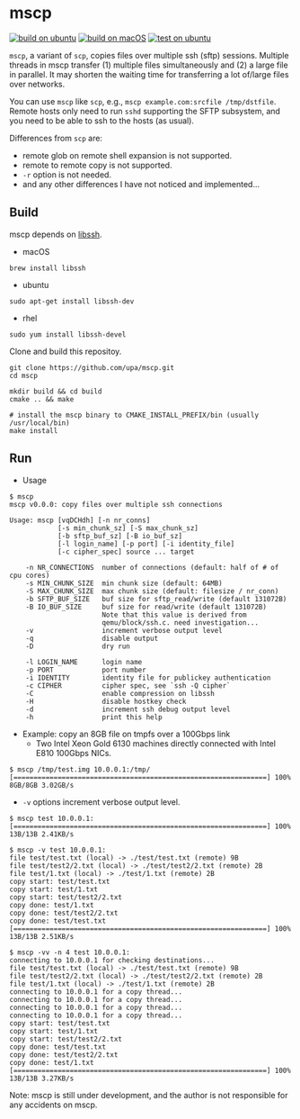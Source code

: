# mscp

[![build on ubuntu](https://github.com/upa/mscp/actions/workflows/build-ubuntu.yml/badge.svg)](https://github.com/upa/mscp/actions/workflows/build-ubuntu.yml) [![build on macOS](https://github.com/upa/mscp/actions/workflows/build-macos.yml/badge.svg)](https://github.com/upa/mscp/actions/workflows/build-macos.yml) [![test on ubuntu](https://github.com/upa/mscp/actions/workflows/test.yml/badge.svg)](https://github.com/upa/mscp/actions/workflows/test.yml)


`mscp`, a variant of `scp`, copies files over multiple ssh (sftp)
sessions. Multiple threads in mscp transfer (1) multiple files
simultaneously and (2) a large file in parallel. It may shorten the
waiting time for transferring a lot of/large files over networks.

You can use `mscp` like `scp`, e.g., `mscp example.com:srcfile
/tmp/dstfile`. Remote hosts only need to run `sshd` supporting the
SFTP subsystem, and you need to be able to ssh to the hosts (as
usual).

Differences from `scp` are:

- remote glob on remote shell expansion is not supported.
- remote to remote copy is not supported.
- `-r` option is not needed.
- and any other differences I have not noticed and implemented...

## Build

mscp depends on [libssh](https://www.libssh.org/).

- macOS

```console
brew install libssh
```

- ubuntu

```console
sudo apt-get install libssh-dev
```

- rhel

```console
sudo yum install libssh-devel
```

Clone and build this repositoy.

```console
git clone https://github.com/upa/mscp.git
cd mscp

mkdir build && cd build
cmake .. && make

# install the mscp binary to CMAKE_INSTALL_PREFIX/bin (usually /usr/local/bin)
make install
```

## Run

- Usage

```shell-session
$ mscp
mscp v0.0.0: copy files over multiple ssh connections

Usage: mscp [vqDCHdh] [-n nr_conns]
            [-s min_chunk_sz] [-S max_chunk_sz]
            [-b sftp_buf_sz] [-B io_buf_sz]
            [-l login_name] [-p port] [-i identity_file]
            [-c cipher_spec] source ... target

    -n NR_CONNECTIONS  number of connections (default: half of # of cpu cores)
    -s MIN_CHUNK_SIZE  min chunk size (default: 64MB)
    -S MAX_CHUNK_SIZE  max chunk size (default: filesize / nr_conn)
    -b SFTP_BUF_SIZE   buf size for sftp_read/write (default 131072B)
    -B IO_BUF_SIZE     buf size for read/write (default 131072B)
                       Note that this value is derived from
                       qemu/block/ssh.c. need investigation...
    -v                 increment verbose output level
    -q                 disable output
    -D                 dry run

    -l LOGIN_NAME      login name
    -p PORT            port number
    -i IDENTITY        identity file for publickey authentication
    -c CIPHER          cipher spec, see `ssh -Q cipher`
    -C                 enable compression on libssh
    -H                 disable hostkey check
    -d                 increment ssh debug output level
    -h                 print this help
```

- Example: copy an 8GB file on tmpfs over a 100Gbps link
  - Two Intel Xeon Gold 6130 machines directly connected with Intel E810 100Gbps NICs.

```shell-session
$ mscp /tmp/test.img 10.0.0.1:/tmp/
[===============================================================] 100% 8GB/8GB 3.02GB/s 
```

- `-v` options increment verbose output level.

```shell-session
$ mscp test 10.0.0.1:
[===============================================================] 100% 13B/13B 2.41KB/s 

$ mscp -v test 10.0.0.1:
file test/test.txt (local) -> ./test/test.txt (remote) 9B
file test/test2/2.txt (local) -> ./test/test2/2.txt (remote) 2B
file test/1.txt (local) -> ./test/1.txt (remote) 2B
copy start: test/test.txt
copy start: test/1.txt
copy start: test/test2/2.txt
copy done: test/1.txt
copy done: test/test2/2.txt
copy done: test/test.txt
[===============================================================] 100% 13B/13B 2.51KB/s 

$ mscp -vv -n 4 test 10.0.0.1:
connecting to 10.0.0.1 for checking destinations...
file test/test.txt (local) -> ./test/test.txt (remote) 9B
file test/test2/2.txt (local) -> ./test/test2/2.txt (remote) 2B
file test/1.txt (local) -> ./test/1.txt (remote) 2B
connecting to 10.0.0.1 for a copy thread...
connecting to 10.0.0.1 for a copy thread...
connecting to 10.0.0.1 for a copy thread...
connecting to 10.0.0.1 for a copy thread...
copy start: test/test.txt
copy start: test/1.txt
copy start: test/test2/2.txt
copy done: test/test.txt
copy done: test/test2/2.txt
copy done: test/1.txt
[===============================================================] 100% 13B/13B 3.27KB/s
```

Note: mscp is still under development, and the author is not
responsible for any accidents on mscp.
